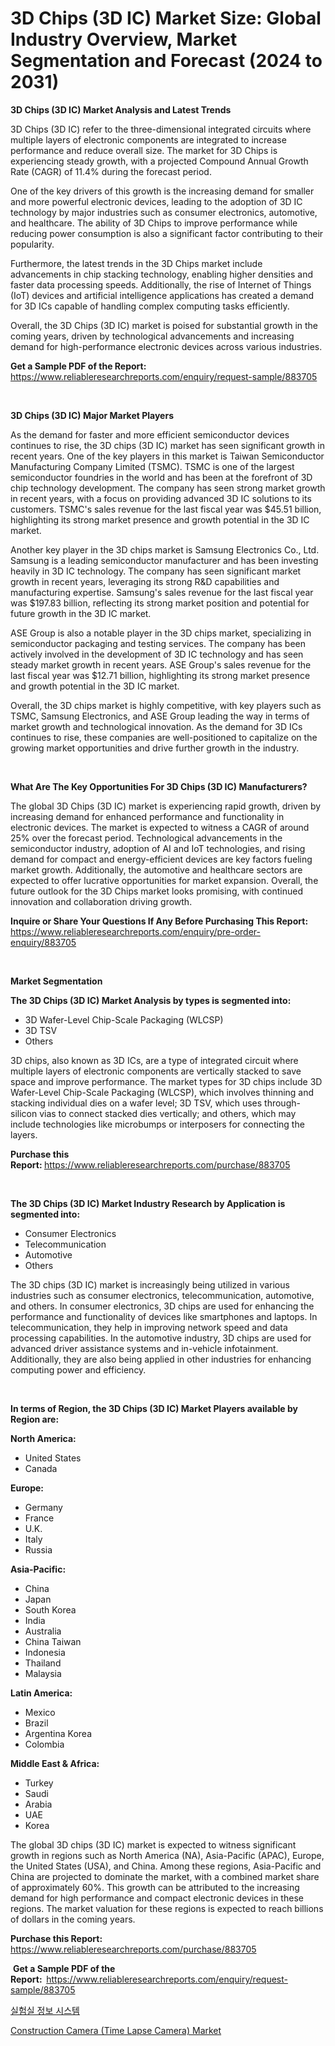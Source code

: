 <p><h1>3D Chips (3D IC) Market Size: Global Industry Overview, Market Segmentation and Forecast (2024 to 2031)</h1></p><p><strong>3D Chips (3D IC) Market Analysis and Latest Trends</strong></p>
<p><p>3D Chips (3D IC) refer to the three-dimensional integrated circuits where multiple layers of electronic components are integrated to increase performance and reduce overall size. The market for 3D Chips is experiencing steady growth, with a projected Compound Annual Growth Rate (CAGR) of 11.4% during the forecast period. </p><p>One of the key drivers of this growth is the increasing demand for smaller and more powerful electronic devices, leading to the adoption of 3D IC technology by major industries such as consumer electronics, automotive, and healthcare. The ability of 3D Chips to improve performance while reducing power consumption is also a significant factor contributing to their popularity.</p><p>Furthermore, the latest trends in the 3D Chips market include advancements in chip stacking technology, enabling higher densities and faster data processing speeds. Additionally, the rise of Internet of Things (IoT) devices and artificial intelligence applications has created a demand for 3D ICs capable of handling complex computing tasks efficiently.</p><p>Overall, the 3D Chips (3D IC) market is poised for substantial growth in the coming years, driven by technological advancements and increasing demand for high-performance electronic devices across various industries.</p></p>
<p><strong>Get a Sample PDF of the Report:&nbsp;</strong> <a href="https://www.reliableresearchreports.com/enquiry/request-sample/883705">https://www.reliableresearchreports.com/enquiry/request-sample/883705</a></p>
<p>&nbsp;</p>
<p><strong>3D Chips (3D IC) Major Market Players</strong></p>
<p><p>As the demand for faster and more efficient semiconductor devices continues to rise, the 3D chips (3D IC) market has seen significant growth in recent years. One of the key players in this market is Taiwan Semiconductor Manufacturing Company Limited (TSMC). TSMC is one of the largest semiconductor foundries in the world and has been at the forefront of 3D chip technology development. The company has seen strong market growth in recent years, with a focus on providing advanced 3D IC solutions to its customers. TSMC's sales revenue for the last fiscal year was $45.51 billion, highlighting its strong market presence and growth potential in the 3D IC market.</p><p>Another key player in the 3D chips market is Samsung Electronics Co., Ltd. Samsung is a leading semiconductor manufacturer and has been investing heavily in 3D IC technology. The company has seen significant market growth in recent years, leveraging its strong R&D capabilities and manufacturing expertise. Samsung's sales revenue for the last fiscal year was $197.83 billion, reflecting its strong market position and potential for future growth in the 3D IC market.</p><p>ASE Group is also a notable player in the 3D chips market, specializing in semiconductor packaging and testing services. The company has been actively involved in the development of 3D IC technology and has seen steady market growth in recent years. ASE Group's sales revenue for the last fiscal year was $12.71 billion, highlighting its strong market presence and growth potential in the 3D IC market.</p><p>Overall, the 3D chips market is highly competitive, with key players such as TSMC, Samsung Electronics, and ASE Group leading the way in terms of market growth and technological innovation. As the demand for 3D ICs continues to rise, these companies are well-positioned to capitalize on the growing market opportunities and drive further growth in the industry.</p></p>
<p>&nbsp;</p>
<p><strong>What Are The Key Opportunities For 3D Chips (3D IC) Manufacturers?</strong></p>
<p><p>The global 3D Chips (3D IC) market is experiencing rapid growth, driven by increasing demand for enhanced performance and functionality in electronic devices. The market is expected to witness a CAGR of around 25% over the forecast period. Technological advancements in the semiconductor industry, adoption of AI and IoT technologies, and rising demand for compact and energy-efficient devices are key factors fueling market growth. Additionally, the automotive and healthcare sectors are expected to offer lucrative opportunities for market expansion. Overall, the future outlook for the 3D Chips market looks promising, with continued innovation and collaboration driving growth.</p></p>
<p><strong>Inquire or Share Your Questions If Any Before Purchasing This Report:</strong> <a href="https://www.reliableresearchreports.com/enquiry/pre-order-enquiry/883705">https://www.reliableresearchreports.com/enquiry/pre-order-enquiry/883705</a></p>
<p>&nbsp;</p>
<p><strong>Market Segmentation</strong></p>
<p><strong>The 3D Chips (3D IC) Market Analysis by types is segmented into:</strong></p>
<p><ul><li>3D Wafer-Level Chip-Scale Packaging (WLCSP)</li><li>3D TSV</li><li>Others</li></ul></p>
<p><p>3D chips, also known as 3D ICs, are a type of integrated circuit where multiple layers of electronic components are vertically stacked to save space and improve performance. The market types for 3D chips include 3D Wafer-Level Chip-Scale Packaging (WLCSP), which involves thinning and stacking individual dies on a wafer level; 3D TSV, which uses through-silicon vias to connect stacked dies vertically; and others, which may include technologies like microbumps or interposers for connecting the layers.</p></p>
<p><strong>Purchase this Report:&nbsp;</strong><a href="https://www.reliableresearchreports.com/purchase/883705">https://www.reliableresearchreports.com/purchase/883705</a></p>
<p>&nbsp;</p>
<p><strong>The 3D Chips (3D IC) Market Industry Research by Application is segmented into:</strong></p>
<p><ul><li>Consumer Electronics</li><li>Telecommunication</li><li>Automotive</li><li>Others</li></ul></p>
<p><p>The 3D chips (3D IC) market is increasingly being utilized in various industries such as consumer electronics, telecommunication, automotive, and others. In consumer electronics, 3D chips are used for enhancing the performance and functionality of devices like smartphones and laptops. In telecommunication, they help in improving network speed and data processing capabilities. In the automotive industry, 3D chips are used for advanced driver assistance systems and in-vehicle infotainment. Additionally, they are also being applied in other industries for enhancing computing power and efficiency.</p></p>
<p>&nbsp;</p>
<p><strong>In terms of Region, the 3D Chips (3D IC) Market Players available by Region are:</strong></p>
<p>
    <p> <strong> North America: </strong>
        <ul>
            <li>United States</li>
            <li>Canada</li>
        </ul>
        </p> 
    <p> <strong> Europe: </strong>
        <ul>
            <li>Germany</li>
            <li>France</li>
            <li>U.K.</li>
            <li>Italy</li>
            <li>Russia</li>
        </ul>
        </p> 
    <p> <strong> Asia-Pacific: </strong>
        <ul>
            <li>China</li>
            <li>Japan</li>
            <li>South Korea</li>
            <li>India</li>
            <li>Australia</li>
            <li>China Taiwan</li>
            <li>Indonesia</li>
            <li>Thailand</li>
            <li>Malaysia</li>
        </ul>
        </p> 
    <p> <strong> Latin America: </strong>
        <ul>
            <li>Mexico</li>
            <li>Brazil</li>
            <li>Argentina Korea</li>
            <li>Colombia</li>
        </ul>
        </p> 
    <p> <strong> Middle East & Africa: </strong>
        <ul>
            <li>Turkey</li>
            <li>Saudi</li>
            <li>Arabia</li>
            <li>UAE</li>
            <li>Korea</li>
        </ul>
    </p>
    </p>
<p><p>The global 3D chips (3D IC) market is expected to witness significant growth in regions such as North America (NA), Asia-Pacific (APAC), Europe, the United States (USA), and China. Among these regions, Asia-Pacific and China are projected to dominate the market, with a combined market share of approximately 60%. This growth can be attributed to the increasing demand for high performance and compact electronic devices in these regions. The market valuation for these regions is expected to reach billions of dollars in the coming years.</p></p>
<p><strong>Purchase this Report: </strong><a href="https://www.reliableresearchreports.com/purchase/883705">https://www.reliableresearchreports.com/purchase/883705</a></p>
<p>&nbsp;<strong>Get a Sample PDF of the Report:&nbsp;&nbsp;</strong><a href="https://www.reliableresearchreports.com/enquiry/request-sample/883705">https://www.reliableresearchreports.com/enquiry/request-sample/883705</a></p>
<p><strong></strong></p>
<p><p><a href="https://github.com/rsg307664904/Market-Research-Report-List-1/blob/main/147455311787.md">실험실 정보 시스템</a></p><p><a href="https://github.com/AKSHATREPORTPRIME/Market-Research-Report-List-4/blob/main/construction-camera-time-lapse-camera-market.md">Construction Camera (Time Lapse Camera) Market</a></p></p>